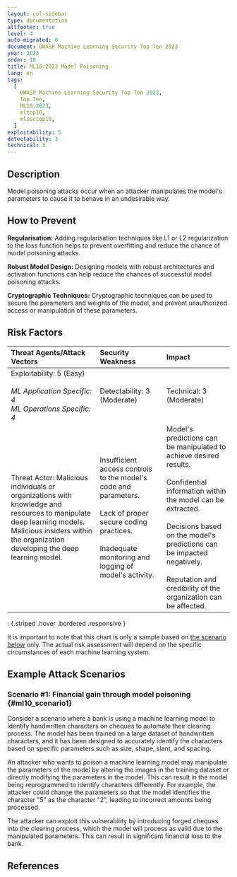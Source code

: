 ```yaml
---
layout: col-sidebar
type: documentation
altfooter: true
level: 4
auto-migrated: 0
document: OWASP Machine Learning Security Top Ten 2023
year: 2023
order: 10
title: ML10:2023 Model Poisoning
lang: en
tags:
  [
    OWASP Machine Learning Security Top Ten 2023,
    Top Ten,
    ML10:2023,
    mltop10,
    mlsectop10,
  ]
exploitability: 5
detectability: 3
technical: 3
---
```


## Description

Model poisoning attacks occur when an attacker manipulates the model\'s
parameters to cause it to behave in an undesirable way.

## How to Prevent

**Regularisation:** Adding regularisation techniques like L1 or L2
regularization to the loss function helps to prevent overfitting and reduce the
chance of model poisoning attacks.

**Robust Model Design:** Designing models with robust architectures and
activation functions can help reduce the chances of successful model poisoning
attacks.

**Cryptographic Techniques:** Cryptographic techniques can be used to secure the
parameters and weights of the model, and prevent unauthorized access or
manipulation of these parameters.

## Risk Factors

|                                                                                       Threat Agents/Attack Vectors                                                                                        |                                                                                 Security Weakness                                                                                 |                                                                                                                                             Impact                                                                                                                                              |
| :------------------------------------------------------------------------------------------------------------------------------------------------------------------------------------------------------- | :------------------------------------------------------------------------------------------------------------------------------------------------------------------------------- | :--------------------------------------------------------------------------------------------------------------------------------------------------------------------------------------------------------------------------------------------------------------------------------------------- |
|                                                      Exploitability: 5 (Easy) <br/><br/> _ML Application Specific: 4_ <br/> _ML Operations Specific: 4_                                                      |                                                                            Detectability: 3 (Moderate)                                                                            |                                                                                                                                     Technical: 3 (Moderate)                                                                                                                                     |
| Threat Actor: Malicious individuals or organizations with knowledge and resources to manipulate deep learning models. <br/> Malicious insiders within the organization developing the deep learning model. | Insufficient access controls to the model's code and parameters. <br/><br/> Lack of proper secure coding practices. <br/><br/> Inadequate monitoring and logging of model's activity. | Model's predictions can be manipulated to achieve desired results. <br/><br/>Confidential information within the model can be extracted. <br/><br/> Decisions based on the model's predictions can be impacted negatively. <br/><br/> Reputation and credibility of the organization can be affected. |

: {.striped .hover .bordered .responsive }

It is important to note that this chart is only a sample based on
[the scenario below](#ml10_scenario1) only. The actual risk assessment will depend on
the specific circumstances of each machine learning system.

## Example Attack Scenarios

### Scenario \#1: Financial gain through model poisoning {#ml10_scenario1}

Consider a scenario where a bank is using a machine learning model to identify
handwritten characters on cheques to automate their clearing process. The model
has been trained on a large dataset of handwritten characters, and it has been
designed to accurately identify the characters based on specific parameters such
as size, shape, slant, and spacing.

An attacker who wants to poison a machine learning model may manipulate the
parameters of the model by altering the images in the training dataset or
directly modifying the parameters in the model. This can result in the model
being reprogrammed to identify characters differently. For example, the attacker
could change the parameters so that the model identifies the character "5" as
the character "2", leading to incorrect amounts being processed.

The attacker can exploit this vulnerability by introducing forged cheques into
the clearing process, which the model will process as valid due to the
manipulated parameters. This can result in significant financial loss to the
bank.

## References
